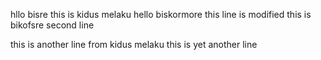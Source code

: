 hllo bisre 
this is kidus melaku
hello biskormore this line is modified
this is bikofsre second line

this is another line from kidus melaku
this is yet another line
